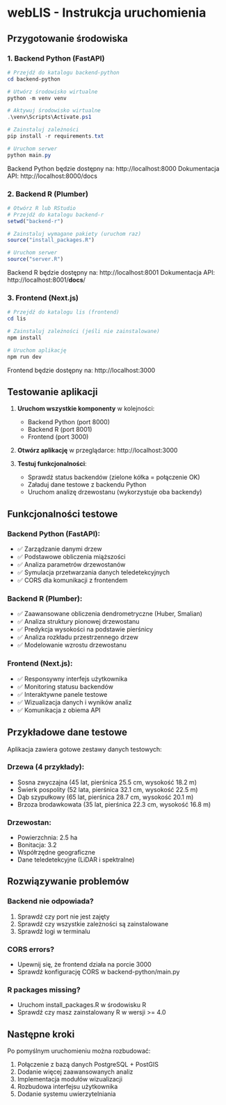# webLIS - Instrukcja uruchomienia

## Przygotowanie środowiska

### 1. Backend Python (FastAPI)

```powershell
# Przejdź do katalogu backend-python
cd backend-python

# Utwórz środowisko wirtualne
python -m venv venv

# Aktywuj środowisko wirtualne
.\venv\Scripts\Activate.ps1

# Zainstaluj zależności
pip install -r requirements.txt

# Uruchom serwer
python main.py
```

Backend Python będzie dostępny na: http://localhost:8000
Dokumentacja API: http://localhost:8000/docs

### 2. Backend R (Plumber)

```r
# Otwórz R lub RStudio
# Przejdź do katalogu backend-r
setwd("backend-r")

# Zainstaluj wymagane pakiety (uruchom raz)
source("install_packages.R")

# Uruchom serwer
source("server.R")
```

Backend R będzie dostępny na: http://localhost:8001
Dokumentacja API: http://localhost:8001/**docs**/

### 3. Frontend (Next.js)

```powershell
# Przejdź do katalogu lis (frontend)
cd lis

# Zainstaluj zależności (jeśli nie zainstalowane)
npm install

# Uruchom aplikację
npm run dev
```

Frontend będzie dostępny na: http://localhost:3000

## Testowanie aplikacji

1. **Uruchom wszystkie komponenty** w kolejności:

   - Backend Python (port 8000)
   - Backend R (port 8001)
   - Frontend (port 3000)

2. **Otwórz aplikację** w przeglądarce: http://localhost:3000

3. **Testuj funkcjonalności**:
   - Sprawdź status backendów (zielone kółka = połączenie OK)
   - Załaduj dane testowe z backendu Python
   - Uruchom analizę drzewostanu (wykorzystuje oba backendy)

## Funkcjonalności testowe

### Backend Python (FastAPI):

- ✅ Zarządzanie danymi drzew
- ✅ Podstawowe obliczenia miąższości
- ✅ Analiza parametrów drzewostanów
- ✅ Symulacja przetwarzania danych teledetekcyjnych
- ✅ CORS dla komunikacji z frontendem

### Backend R (Plumber):

- ✅ Zaawansowane obliczenia dendrometryczne (Huber, Smalian)
- ✅ Analiza struktury pionowej drzewostanu
- ✅ Predykcja wysokości na podstawie pierśnicy
- ✅ Analiza rozkładu przestrzennego drzew
- ✅ Modelowanie wzrostu drzewostanu

### Frontend (Next.js):

- ✅ Responsywny interfejs użytkownika
- ✅ Monitoring statusu backendów
- ✅ Interaktywne panele testowe
- ✅ Wizualizacja danych i wyników analiz
- ✅ Komunikacja z obiema API

## Przykładowe dane testowe

Aplikacja zawiera gotowe zestawy danych testowych:

### Drzewa (4 przykłady):

- Sosna zwyczajna (45 lat, pierśnica 25.5 cm, wysokość 18.2 m)
- Świerk pospolity (52 lata, pierśnica 32.1 cm, wysokość 22.5 m)
- Dąb szypułkowy (65 lat, pierśnica 28.7 cm, wysokość 20.1 m)
- Brzoza brodawkowata (35 lat, pierśnica 22.3 cm, wysokość 16.8 m)

### Drzewostan:

- Powierzchnia: 2.5 ha
- Bonitacja: 3.2
- Współrzędne geograficzne
- Dane teledetekcyjne (LiDAR i spektralne)

## Rozwiązywanie problemów

### Backend nie odpowiada?

1. Sprawdź czy port nie jest zajęty
2. Sprawdź czy wszystkie zależności są zainstalowane
3. Sprawdź logi w terminalu

### CORS errors?

- Upewnij się, że frontend działa na porcie 3000
- Sprawdź konfigurację CORS w backend-python/main.py

### R packages missing?

- Uruchom install_packages.R w środowisku R
- Sprawdź czy masz zainstalowany R w wersji >= 4.0

## Następne kroki

Po pomyślnym uruchomieniu można rozbudować:

1. Połączenie z bazą danych PostgreSQL + PostGIS
2. Dodanie więcej zaawansowanych analiz
3. Implementacja modułów wizualizacji
4. Rozbudowa interfejsu użytkownika
5. Dodanie systemu uwierzytelniania
